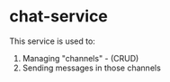 # chat-service
This service is used to: 

1. Managing "channels" - (CRUD)
2. Sending messages in those channels
